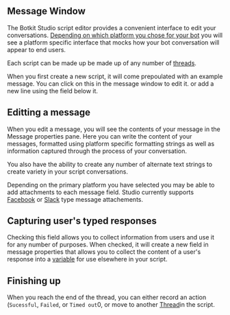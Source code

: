 ## Message Window
The Botkit Studio script editor provides a convenient interface to edit your conversations. [Depending on which platform you chose for your bot](https://botkit.groovehq.com/knowledge_base/topics/manage-your-bots) you will see a platform specific interface that mocks how your bot conversation will appear to end users. 

Each script can be made up be made up of any number of [threads](https://botkit.groovehq.com/knowledge_base/topics/script-threads). 

When you first create a new script, it will come prepoulated with an example message. You can click on this in the message window to edit it. or add a new line using the field below it.

## Editting a message
When you edit a message, you will see the contents of your message in the Message properties pane. Here you can write the content of your messages, formatted using platform specific formatting strings as well as information captured through the process of your conversation.

You also have the ability to create any number of alternate text strings to create variety in your script conversations.

Depending on the primary platform you have selected you may be able to add attachments to each message field. Studio currently supports [Facebook](https://botkit.groovehq.com/knowledge_base/topics/facebook-attachments) or [Slack](https://botkit.groovehq.com/knowledge_base/topics/slack-attachments) type message attachements.

## Capturing user's typed responses
Checking this field allows you to collect information from users and use it for any number of purposes. When checked, it will create a new field in message properties that allows you to collect the content of a user's response into a [variable](https://botkit.groovehq.com/knowledge_base/topics/variables) for use elsewhere in your script.

## Finishing up
When you reach the end of the thread, you can either record an action (`Sucessful`, `Failed`, or `Timed out`0, or move to another [Thread](https://botkit.groovehq.com/knowledge_base/topics/script-threads)in the script.